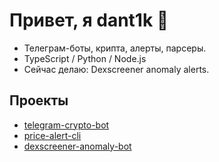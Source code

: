 # Привет, я dant1k 👋
- Телеграм-боты, крипта, алерты, парсеры.
- TypeScript / Python / Node.js
- Сейчас делаю: Dexscreener anomaly alerts.
## Проекты
- [telegram-crypto-bot](https://github.com/dant1k/telegram-crypto-bot)
- [price-alert-cli](https://github.com/dant1k/price-alert-cli)
- [dexscreener-anomaly-bot](https://github.com/dant1k/dexscreener-anomaly-bot)
